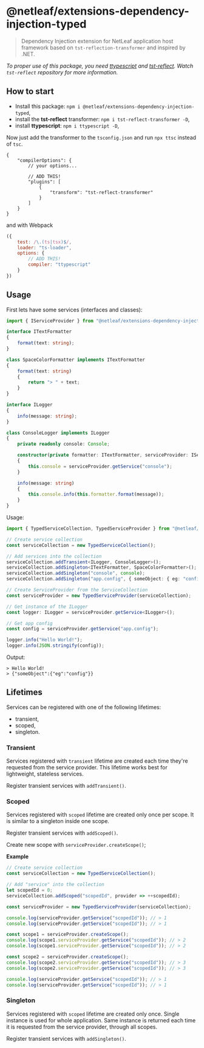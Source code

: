 # @netleaf/extensions-dependency-injection-typed

> Dependency Injection extension for NetLeaf application host framework based on `tst-reflection-transformer` and inspired by .NET.

*To proper use of this package, you need [ttypescript](https://github.com/cevek/ttypescript) and [tst-reflect](https://github.com/Hookyns/ts-reflection). 
Watch `tst-reflect` repository for more information.*

## How to start

- Install this package: `npm i @netleaf/extensions-dependency-injection-typed`,
- install the **tst-reflect** transformer: `npm i tst-reflect-transformer -D`,
- install **ttypescript**: `npm i ttypescript -D`,

Now just add the transformer to the `tsconfig.json` and run `npx ttsc` instead of `tsc`.

```json5
{
    "compilerOptions": {
        // your options...

        // ADD THIS!
        "plugins": [
            {
                "transform": "tst-reflect-transformer"
            }
        ]
    }
}
```

and with Webpack

```javascript
({
    test: /\.(ts|tsx)$/,
    loader: "ts-loader",
    options: {
        // ADD THIS!
        compiler: "ttypescript"
    }
})
```


## Usage

First lets have some services (interfaces and classes):
```typescript
import { IServiceProvider } from "@netleaf/extensions-dependency-injection-abstract";

interface ITextFormatter
{
    format(text: string);
}

class SpaceColorFormatter implements ITextFormatter
{
    format(text: string)
    {
        return "> " + text;
    }
}

interface ILogger
{
    info(message: string);
}

class ConsoleLogger implements ILogger
{
    private readonly console: Console;

    constructor(private formatter: ITextFormatter, serviceProvider: IServiceProvider)
    {
        this.console = serviceProvider.getService("console");
    }

    info(message: string)
    {
        this.console.info(this.formatter.format(message));
    }
}
```

Usage:
```typescript
import { TypedServiceCollection, TypedServiceProvider } from "@netleaf/extensions-dependency-injection-typed";

// Create service collection
const serviceCollection = new TypedServiceCollection();

// Add services into the collection
serviceCollection.addTransient<ILogger, ConsoleLogger>();
serviceCollection.addSingleton<ITextFormatter, SpaceColorFormatter>();
serviceCollection.addSingleton("console", console);
serviceCollection.addSingleton("app.config", { someObject: { eg: "config" } });

// Create ServiceProvider from the ServiceCollection
const serviceProvider = new TypedServiceProvider(serviceCollection);

// Get instance of the ILogger
const logger: ILogger = serviceProvider.getService<ILogger>();

// Get app config
const config = serviceProvider.getService("app.config");

logger.info("Hello World!");
logger.info(JSON.stringify(config));
```

Output:
```
> Hello World!
> {"someObject":{"eg":"config"}}
```

## Lifetimes
Services can be registered with one of the following lifetimes:
- transient,
- scoped,
- singleton.

### Transient
Services registered with `transient` lifetime are created each time they're requested from the service provider. 
This lifetime works best for lightweight, stateless services.

Register transient services with `addTransient()`.

### Scoped
Services registered with `scoped` lifetime are created only once per scope. It is similar to a singleton inside one scope.

Register transient services with `addScoped()`.

Create new scope with `serviceProvider.createScope()`;

**Example**
```typescript
// Create service collection
const serviceCollection = new TypedServiceCollection();

// Add "service" into the collection
let scopedId = 0;
serviceCollection.addScoped("scopedId", provider => ++scopedId);

const serviceProvider = new TypedServiceProvider(serviceCollection);

console.log(serviceProvider.getService("scopedId")); // > 1
console.log(serviceProvider.getService("scopedId")); // > 1

const scope1 = serviceProvider.createScope();
console.log(scope1.serviceProvider.getService("scopedId")); // > 2
console.log(scope1.serviceProvider.getService("scopedId")); // > 2

const scope2 = serviceProvider.createScope();
console.log(scope2.serviceProvider.getService("scopedId")); // > 3
console.log(scope2.serviceProvider.getService("scopedId")); // > 3

console.log(serviceProvider.getService("scopedId")); // > 1
console.log(serviceProvider.getService("scopedId")); // > 1
```

### Singleton
Services registered with `scoped` lifetime are created only once. 
Single instance is used for whole application. 
Same instance is returned each time it is requested from the service provider, through all scopes.

Register transient services with `addSingleton()`.